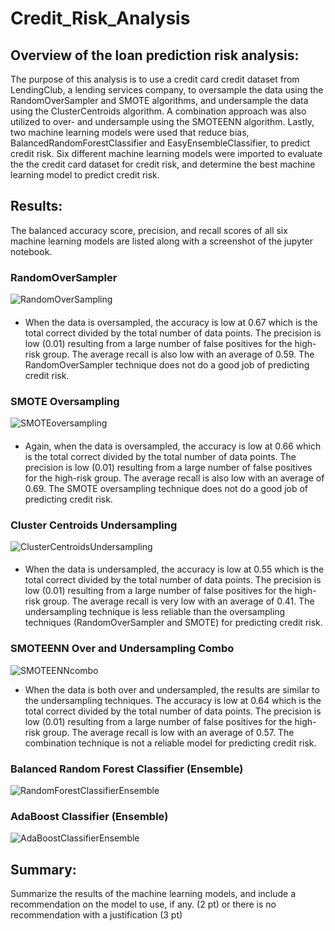 # Credit_Risk_Analysis

## Overview of the loan prediction risk analysis:

The purpose of this analysis is to use a credit card credit dataset from LendingClub, a lending services company, to oversample the data using the RandomOverSampler and SMOTE algorithms, and undersample the data using the ClusterCentroids algorithm. A combination approach was also utilized to over- and undersample using the SMOTEENN algorithm. Lastly, two machine learning models were used that reduce bias, BalancedRandomForestClassifier and EasyEnsembleClassifier, to predict credit risk. Six different machine learning models were imported to evaluate the the credit card dataset for credit risk, and determine the best machine learning model to predict credit risk.

## Results:
The balanced accuracy score, precision, and recall scores of all six machine learning models are listed along with a screenshot of the jupyter notebook.

### RandomOverSampler
![RandomOverSampling](https://user-images.githubusercontent.com/69759624/104092929-d2a5b780-524c-11eb-8d80-9d60e8e0707b.PNG)

####
* When the data is oversampled, the accuracy is low at 0.67 which is the total correct divided by the total number of data points. The precision is low (0.01) resulting from a large number of false positives for the high-risk group. The average recall is also low with an average of 0.59. The RandomOverSampler technique does not do a good job of predicting credit risk. 

### SMOTE Oversampling
![SMOTEoversampling](https://user-images.githubusercontent.com/69759624/104092935-d6393e80-524c-11eb-8da7-83557ec0fea1.PNG)

####
* Again, when the data is oversampled, the accuracy is low at 0.66 which is the total correct divided by the total number of data points. The precision is low (0.01) resulting from a large number of false positives for the high-risk group. The average recall is also low with an average of 0.69. The SMOTE oversampling technique does not do a good job of predicting credit risk. 

### Cluster Centroids Undersampling
![ClusterCentroidsUndersampling](https://user-images.githubusercontent.com/69759624/104092937-d89b9880-524c-11eb-83a6-d1de897634e3.PNG)

####
* When the data is undersampled, the accuracy is low at 0.55 which is the total correct divided by the total number of data points. The precision is low (0.01) resulting from a large number of false positives for the high-risk group. The average recall is very low with an average of 0.41. The undersampling technique is less reliable than the oversampling techniques (RandomOverSampler and SMOTE) for predicting credit risk. 

### SMOTEENN Over and Undersampling Combo
![SMOTEENNcombo](https://user-images.githubusercontent.com/69759624/104092939-dafdf280-524c-11eb-8eaf-bb9f81e7fc47.PNG)

* When the data is both over and undersampled, the results are similar to the undersampling techniques. The accuracy is low at 0.64 which is the total correct divided by the total number of data points. The precision is low (0.01) resulting from a large number of false positives for the high-risk group. The average recall is low with an average of 0.57. The combination technique is not a reliable model for predicting credit risk. 

### Balanced Random Forest Classifier (Ensemble)
![RandomForestClassifierEnsemble](https://user-images.githubusercontent.com/69759624/104092943-dcc7b600-524c-11eb-8fbf-ae4dfec2743a.PNG)

### AdaBoost Classifier (Ensemble)
![AdaBoostClassifierEnsemble](https://user-images.githubusercontent.com/69759624/104092944-dfc2a680-524c-11eb-94dc-dec324a2ce62.PNG)

## Summary:

Summarize the results of the machine learning models, and include a recommendation on the model to use, if any. (2 pt)
or there is no recommendation with a justification (3 pt)
